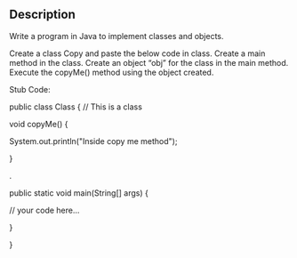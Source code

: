 ## Description
Write a program in Java to implement classes and objects.

Create a class
Copy and paste the below code in class.
Create a main method in the class.
Create an object “obj” for the class in the main method.
Execute the copyMe() method using the object created.
 

Stub Code: 

public class Class { // This is a class

void copyMe() {

System.out.println("Inside copy me method");

}

 

.

public static void main(String[] args) {

// your code here...

}

}